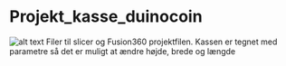 # Projekt_kasse_duinocoin
![alt text](https://github.com/[username]/[reponame]/blob/[branch]/image.jpg?raw=true)
Filer til slicer og Fusion360 projektfilen. Kassen er tegnet med parametre så det er muligt at ændre højde, brede og længde

